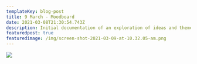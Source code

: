 ```yaml
---
templateKey: blog-post
title: 9 March - Moodboard
date: 2021-03-08T21:30:54.743Z
description: Initial documentation of an exploration of ideas and themes.
featuredpost: true
featuredimage: /img/screen-shot-2021-03-09-at-10.32.05-am.png
---
```

![](/img/screen-shot-2021-03-09-at-10.30.52-am.png)